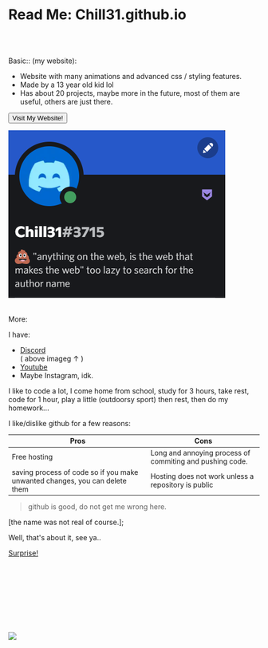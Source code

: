 # Read Me: Chill31.github.io

<br>
<br>

Basic:: (my website):

- Website with many animations and advanced css / styling features.
- Made by a 13 year old kid lol
- Has about 20 projects, maybe more in the future, most of them are useful, others are just there.

<a href="https://chill31.github.io/"><button>Visit My Website!</button></a>

<img src="https://github.com/chill31/chill31/blob/main/Screenshot%202022-04-13%20203337.png">

<br>
<br>

More:

I have:

<ul>
<li> <a href="https://discord.com/">Discord</a> </li> ( above imageg ↑ )
<li> <a href="https://www.youtube.com/channel/UCtH_hO_5HDAni7FC_x-hxDA">Youtube</a> </li>
<li>Maybe Instagram, idk.</li>
</ul>

I like to code a lot, I come home from school, study for 3 hours, take rest, code for 1 hour, play a little (outdoorsy sport) then rest, then do my homework...

I like/dislike github for a few reasons:

| Pros | Cons |
| ----------- | ----------------- |
| Free hosting | Long and annoying process of commiting and pushing code. |
| saving process of code so if you make unwanted changes, you can delete them | Hosting does not work unless a repository is public | 

> github is good, do not get me wrong here.

[the name was not real of course.];

Well, that's about it, see ya..

<a href="#surprise">Surprise!</a>

<br>
<br>
<br>
<br>
<br>
<br>
<br>
<br>

<img src="https://chill31.github.io/assets/img/deadserver.gif" class="dead" id="surprise">
